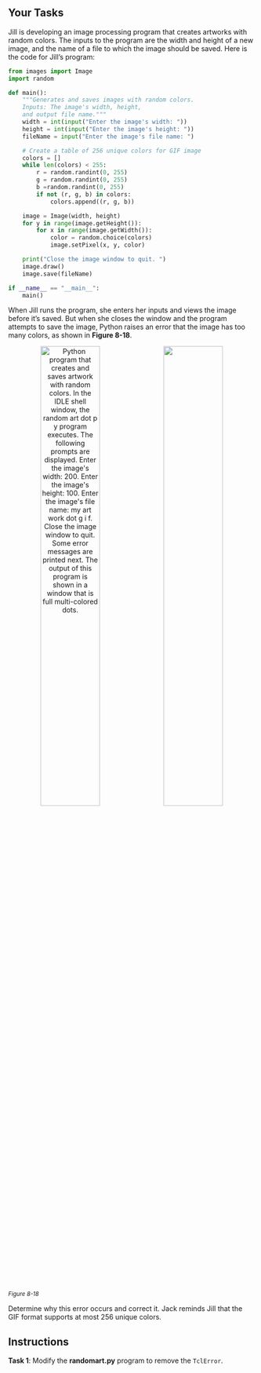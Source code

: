 <!--manual-->

## Your Tasks

Jill is developing an image processing program that creates artworks with random colors. The inputs to the program are the width and height of a new image, and the name of a file to which the image should be saved. Here is the code for Jill’s program:

```python
from images import Image
import random

def main():
    """Generates and saves images with random colors.
    Inputs: The image's width, height,
    and output file name."""
    width = int(input("Enter the image's width: "))
    height = int(input("Enter the image's height: "))
    fileName = input("Enter the image's file name: ")

    # Create a table of 256 unique colors for GIF image
    colors = []
    while len(colors) < 255:
        r = random.randint(0, 255)
        g = random.randint(0, 255)
        b =random.randint(0, 255)
        if not (r, g, b) in colors:
            colors.append((r, g, b))

    image = Image(width, height)
    for y in range(image.getHeight()):
        for x in range(image.getWidth()):
            color = random.choice(colors)
            image.setPixel(x, y, color)

    print("Close the image window to quit. ")
    image.draw()
    image.save(fileName)

if __name__ == "__main__":
    main()

```

When Jill runs the program, she enters her inputs and views the image before it’s saved. But when she closes the window and the program attempts to save the image, Python raises an error that the image has too many colors, as shown in **Figure 8-18**.

<p align="center">
    <img src="../assets/8.18a.png" width="49%" alt="Python program that creates and saves artwork with random colors. In the IDLE shell window, the random art dot p y program executes. The following prompts are displayed. Enter the image's width: 200. Enter the image's height: 100. Enter the image's file name: my art work dot g i f. Close the image window to quit. Some error messages are printed next. The output of this program is shown in a window that is full multi-colored dots.">
    <img src="../assets/8.18b.png" width="49%">
</p>

<sup>_Figure 8-18_</sup>

Determine why this error occurs and correct it. Jack reminds Jill that the GIF format supports at most 256 unique colors.

## Instructions

**Task 1**: Modify the **randomart.py** program to remove the `TclError`.